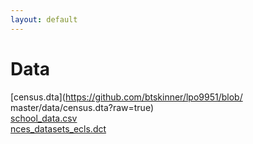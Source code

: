 ```yaml
---
layout: default
---
```


# Data  

[census.dta](https://github.com/btskinner/lpo9951/blob/ master/data/census.dta?raw=true)  
[school_data.csv](https://github.com/btskinner/lpo9951/blob/master/data/school_data.csv?raw=true)  
[nces\_datasets\_ecls.dct](https://raw.githubusercontent.com/btskinner/lpo9951/master/data/nces_datasets_ecls.dct)